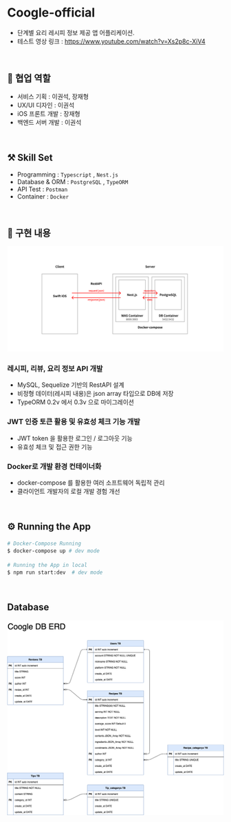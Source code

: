 # Coogle-official

- 단계별 요리 레시피 정보 제공 앱 어플리케이션.
- 테스트 영상 링크 : https://www.youtube.com/watch?v=Xs2p8c-XiV4

<br>

## 👥 협업 역할

- 서비스 기획 : 이권석, 장재형
- UX/UI 디자인 : 이권석
- iOS 프론트 개발 : 장재형
- 백엔드 서버 개발 : 이권석

<br>

## ⚒️ Skill Set

- Programming : `Typescript` , `Nest.js`
- Database & ORM : `PostgreSQL` , `TypeORM`
- API Test : `Postman`
- Container : `Docker`

<br>

## 🤔 구현 내용

![workflow](./READMEfile/workflow.png)

### 레시피, 리뷰, 요리 정보 API 개발

- MySQL, Sequelize 기반의 RestAPI 설계
- 비정형 데이터(레시피 내용)은 json array 타입으로 DB에 저장
- TypeORM 0.2v 에서 0.3v 으로 마이그레이션

### JWT 인증 토큰 활용 및 유효성 체크 기능 개발

- JWT token 을 활용한 로그인 / 로그아웃 기능
- 유효성 체크 및 접근 권한 기능

### Docker로 개발 환경 컨테이너화

- docker-compose 를 활용한 여러 소프트웨어 독립적 관리
- 클라이언트 개발자의 로컬 개발 경험 개선

<br>

## ⚙️ Running the App

```bash
# Docker-Compose Running
$ docker-compose up # dev mode

# Running the App in local
$ npm run start:dev  # dev mode
```

<br>

## Database

![database](./READMEfile/coogleDB.drawio.png)

<br>
